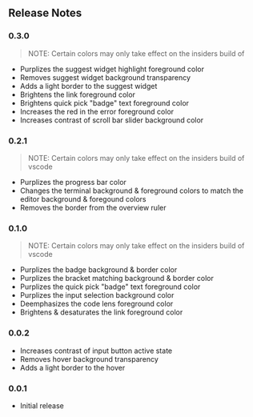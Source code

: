 ## Release Notes

### 0.3.0
> NOTE: Certain colors may only take effect on the insiders build of
- Purplizes the suggest widget highlight foreground color
- Removes suggest widget background transparency
- Adds a light border to the suggest widget
- Brightens the link foreground color
- Brightens quick pick "badge" text foreground color
- Increases the red in the error foreground color
- Increases contrast of scroll bar slider background color

### 0.2.1
> NOTE: Certain colors may only take effect on the insiders build of vscode
- Purplizes the progress bar color
- Changes the terminal background & foreground colors to match the editor background & foregound colors
- Removes the border from the overview ruler

### 0.1.0
> NOTE: Certain colors may only take effect on the insiders build of vscode
- Purplizes the badge background & border color
- Purplizes the bracket matching background & border color
- Purplizes the quick pick "badge" text foreground color
- Purplizes the input selection background color
- Deemphasizes the code lens foreground color
- Brightens & desaturates the link foreground color

### 0.0.2
- Increases contrast of input button active state
- Removes hover background transparency
- Adds a light border to the hover

### 0.0.1
- Initial release